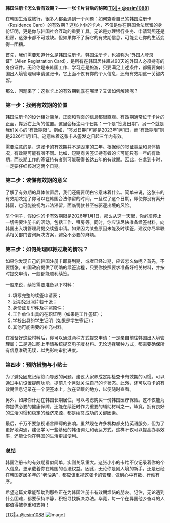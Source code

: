 **韩国注册卡怎么看有效期？——一张卡片背后的秘密[[TG💪+ @esim1088](https://t.me/s/esim1088)]**

在韩国生活或旅行，很多人都会遇到一个问题：如何查看自己的韩国注册卡（Residence Card）的有效期？这张小小的卡片，不仅是你在韩国合法居留的身份证明，更是你与韩国社会互动的重要工具。无论是办理银行业务、申请驾照还是租房，这张卡都不可或缺。但如果你不了解它的有效期信息，可能会让你的生活变得一团糟。

首先，我们需要知道什么是韩国注册卡。韩国注册卡，也被称为“外国人登录证”（Alien Registration Card），是所有在韩国居住超过90天的外国人必须持有的身份证件。无论你是来韩国工作、学习还是旅游，只要满足上述条件，都需要向韩国出入境管理局申请这张卡。它上面不仅有你的个人信息，还有有效期这一关键内容。

那么，问题来了：这张卡上的有效期到底在哪里？又该如何解读呢？

### **第一步：找到有效期的位置**

韩国注册卡的设计相对简单，正面和背面的信息都很直观。有效期通常位于卡片的正面，靠近右上角的位置。这里会标注两个日期：一个是“签发日期”，另一个就是我们关心的“有效期限”。例如，“签发日期”可能是2023年1月1日，而“有效期限”则是2026年1月1日。这意味着这张卡从签发之日起三年内有效。

需要注意的是，这张卡的有效期并不是固定的三年。根据你的签证类型和具体情况，有效期可能有所不同。比如，短期商务签证持有者的卡可能只有一年的有效期，而长期工作的签证持有者则可能获得长达五年的有效期。因此，在拿到卡时，一定要仔细核对这两个日期。

### **第二步：读懂有效期的意义**

了解了有效期的具体位置后，我们还需要明白它意味着什么。简单来说，这张卡的有效期决定了你可以在韩国合法停留的时间。一旦过了这个日期，即使你没有离开韩国，也可能被视为非法滞留，面临罚款甚至被驱逐出境的风险。

举个例子，假设你的卡有效期限是2026年1月1日，那么从这一天起，你必须停止一切需要注册卡的活动，包括工作、租房等。同时，你应该尽快准备续签材料，向韩国出入境管理局提交续签申请。如果因为某些原因未能及时续签，建议你尽早联系相关部门咨询解决方案，避免不必要的麻烦。

### **第三步：如何处理即将过期的情况？**

如果你发现自己的韩国注册卡即将到期，或者已经过期，应该怎么做呢？首先，不要慌张。韩国政府提供了明确的续签流程，只要你按照要求准备好相关材料，并按时提交申请，一般都能顺利续签。

一般来说，续签需要准备以下材料：
1. 填写完整的续签申请表；
2. 近期免冠照片若干张；
3. 身份证复印件及护照原件；
4. 工作单位出具的在职证明（如果是工作签证）；
5. 学校出具的学生证明（如果是学生签证）；
6. 其他可能需要的补充材料。

在准备好这些材料后，你可以通过两种方式提交申请：一是亲自前往韩国出入境管理局；二是通过网上申请系统提交电子版材料。无论选择哪种方式，都需要确保所有信息准确无误，以免影响审批进度。

### **第四步：预防措施与小贴士**

为了避免因忘记续签而导致的问题，建议大家养成定期检查卡有效期的习惯。可以通过手机设置提醒功能，提前几个月就关注自己的卡状态。此外，还可以将卡的有效期信息记录在一个便签本上，放在显眼的地方，以便随时查看。

另外，如果你计划在韩国长期居住，可以考虑购买一份韩国医疗保险。这不仅能为你提供必要的健康保障，还能在续签时作为重要的辅助材料之一。毕竟，拥有良好的生活习惯和稳定的经济来源，都是续签成功的关键因素。

最后，千万不要忽视语言障碍的影响。虽然现在许多机构都支持英语服务，但为了更好地沟通，建议学习一些基础的韩语词汇和表达方式。这样不仅可以提高办事效率，还能让你在韩国的生活更加便利。

### **总结**

韩国注册卡的有效期看似简单，实则关系重大。这张小小的卡片不仅记录着你的个人信息，更承载着你在韩国的合法权益。因此，无论你是刚入境的新手，还是已经在韩国定居多年的“老油条”，都应该重视这张卡的管理，做到心中有数、行动有序。

希望这篇文章能帮助到那些正在为韩国注册卡有效期烦恼的朋友。记住，无论遇到什么困难，都要保持冷静，积极寻找解决办法。毕竟，每一个在异国他乡奋斗的人都值得被尊重和支持！

[[TG💪+ @esim1088](https://t.me/s/esim1088) ![Image](https://i.postimg.cc/4NQfJmqS/Snipaste-2025-05-13-00-14-12.png)]